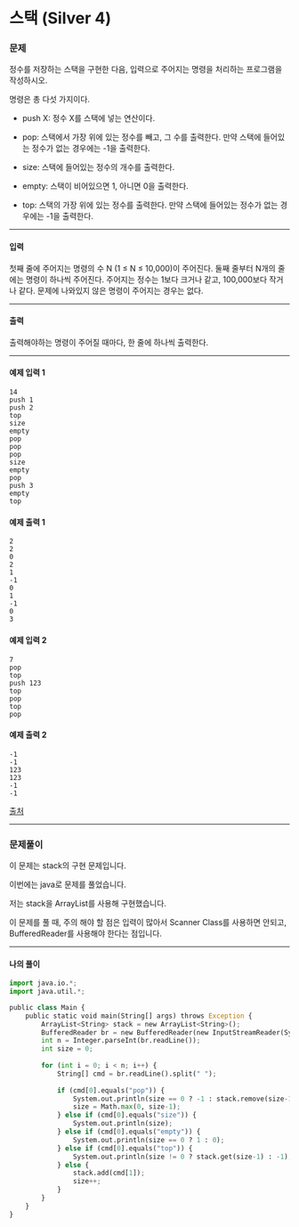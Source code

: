 # 스택 (Silver 4)

### 문제

정수를 저장하는 스택을 구현한 다음, 입력으로 주어지는 명령을 처리하는 프로그램을 작성하시오.   

명령은 총 다섯 가지이다.   

* push X: 정수 X를 스택에 넣는 연산이다.

* pop: 스택에서 가장 위에 있는 정수를 빼고, 그 수를 출력한다. 만약 스택에 들어있는 정수가 없는 경우에는 -1을 출력한다.

* size: 스택에 들어있는 정수의 개수를 출력한다.

* empty: 스택이 비어있으면 1, 아니면 0을 출력한다.

* top: 스택의 가장 위에 있는 정수를 출력한다. 만약 스택에 들어있는 정수가 없는 경우에는 -1을 출력한다.

---

#### 입력

첫째 줄에 주어지는 명령의 수 N (1 ≤ N ≤ 10,000)이 주어진다. 둘째 줄부터 N개의 줄에는 명령이 하나씩 주어진다. 주어지는 정수는 1보다 크거나 같고, 100,000보다 작거나 같다. 문제에 나와있지 않은 명령이 주어지는 경우는 없다.

---

#### 출력

출력해야하는 명령이 주어질 때마다, 한 줄에 하나씩 출력한다.

---

#### 예제 입력 1
~~~
14
push 1
push 2
top
size
empty
pop
pop
pop
size
empty
pop
push 3
empty
top
~~~

#### 예제 출력 1
~~~
2
2
0
2
1
-1
0
1
-1
0
3
~~~

#### 예제 입력 2
~~~
7
pop
top
push 123
top
pop
top
pop
~~~

#### 예제 출력 2
~~~
-1
-1
123
123
-1
-1
~~~

[출처](https://www.acmicpc.net/problem/10828)

---

### 문제풀이

이 문제는 stack의 구현 문제입니다.   

이번에는 java로 문제를 풀었습니다.   

저는 stack을 ArrayList를 사용해 구현했습니다.   

이 문제를 풀 때, 주의 해야 할 점은 입력이 많아서 Scanner Class를 사용하면 안되고, BufferedReader를 사용해야 한다는 점입니다.

---

#### 나의 풀이

~~~python
import java.io.*;
import java.util.*;

public class Main {
	public static void main(String[] args) throws Exception {
		ArrayList<String> stack = new ArrayList<String>();
		BufferedReader br = new BufferedReader(new InputStreamReader(System.in));
		int n = Integer.parseInt(br.readLine());
		int size = 0;
		
		for (int i = 0; i < n; i++) {
			String[] cmd = br.readLine().split(" ");
			
			if (cmd[0].equals("pop")) {
				System.out.println(size == 0 ? -1 : stack.remove(size-1));
				size = Math.max(0, size-1);
			} else if (cmd[0].equals("size")) {
				System.out.println(size);
			} else if (cmd[0].equals("empty")) {
				System.out.println(size == 0 ? 1 : 0);
			} else if (cmd[0].equals("top")) {
				System.out.println(size != 0 ? stack.get(size-1) : -1);
			} else {
				stack.add(cmd[1]);
				size++;
			}
		}
	}
}
~~~
